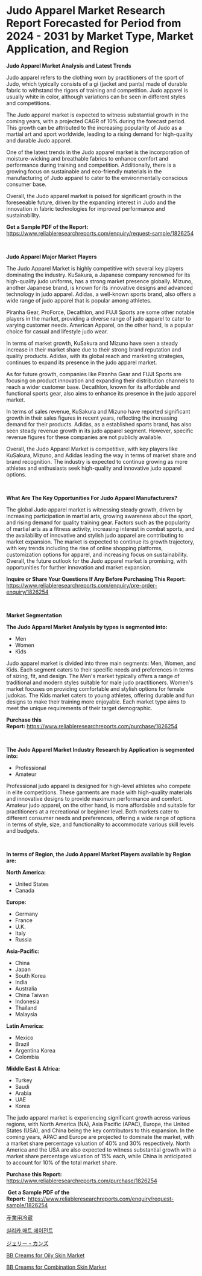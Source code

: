 <p><h1>Judo Apparel Market Research Report Forecasted for Period from 2024 -  2031 by Market Type, Market Application, and Region</h1></p><p><strong>Judo Apparel Market Analysis and Latest Trends</strong></p>
<p><p>Judo apparel refers to the clothing worn by practitioners of the sport of Judo, which typically consists of a gi (jacket and pants) made of durable fabric to withstand the rigors of training and competition. Judo apparel is usually white in color, although variations can be seen in different styles and competitions.</p><p>The Judo apparel market is expected to witness substantial growth in the coming years, with a projected CAGR of 10% during the forecast period. This growth can be attributed to the increasing popularity of Judo as a martial art and sport worldwide, leading to a rising demand for high-quality and durable Judo apparel.</p><p>One of the latest trends in the Judo apparel market is the incorporation of moisture-wicking and breathable fabrics to enhance comfort and performance during training and competition. Additionally, there is a growing focus on sustainable and eco-friendly materials in the manufacturing of Judo apparel to cater to the environmentally conscious consumer base.</p><p>Overall, the Judo apparel market is poised for significant growth in the foreseeable future, driven by the expanding interest in Judo and the innovation in fabric technologies for improved performance and sustainability.</p></p>
<p><strong>Get a Sample PDF of the Report:&nbsp;</strong> <a href="https://www.reliableresearchreports.com/enquiry/request-sample/1826254">https://www.reliableresearchreports.com/enquiry/request-sample/1826254</a></p>
<p>&nbsp;</p>
<p><strong>Judo Apparel Major Market Players</strong></p>
<p><p>The Judo Apparel Market is highly competitive with several key players dominating the industry. KuSakura, a Japanese company renowned for its high-quality judo uniforms, has a strong market presence globally. Mizuno, another Japanese brand, is known for its innovative designs and advanced technology in judo apparel. Adidas, a well-known sports brand, also offers a wide range of judo apparel that is popular among athletes.</p><p>Piranha Gear, ProForce, Decathlon, and FUJI Sports are some other notable players in the market, providing a diverse range of judo apparel to cater to varying customer needs. American Apparel, on the other hand, is a popular choice for casual and lifestyle judo wear.</p><p>In terms of market growth, KuSakura and Mizuno have seen a steady increase in their market share due to their strong brand reputation and quality products. Adidas, with its global reach and marketing strategies, continues to expand its presence in the judo apparel market.</p><p>As for future growth, companies like Piranha Gear and FUJI Sports are focusing on product innovation and expanding their distribution channels to reach a wider customer base. Decathlon, known for its affordable and functional sports gear, also aims to enhance its presence in the judo apparel market.</p><p>In terms of sales revenue, KuSakura and Mizuno have reported significant growth in their sales figures in recent years, reflecting the increasing demand for their products. Adidas, as a established sports brand, has also seen steady revenue growth in its judo apparel segment. However, specific revenue figures for these companies are not publicly available.</p><p>Overall, the Judo Apparel Market is competitive, with key players like KuSakura, Mizuno, and Adidas leading the way in terms of market share and brand recognition. The industry is expected to continue growing as more athletes and enthusiasts seek high-quality and innovative judo apparel options.</p></p>
<p>&nbsp;</p>
<p><strong>What Are The Key Opportunities For Judo Apparel Manufacturers?</strong></p>
<p><p>The global Judo apparel market is witnessing steady growth, driven by increasing participation in martial arts, growing awareness about the sport, and rising demand for quality training gear. Factors such as the popularity of martial arts as a fitness activity, increasing interest in combat sports, and the availability of innovative and stylish judo apparel are contributing to market expansion. The market is expected to continue its growth trajectory, with key trends including the rise of online shopping platforms, customization options for apparel, and increasing focus on sustainability. Overall, the future outlook for the Judo apparel market is promising, with opportunities for further innovation and market expansion.</p></p>
<p><strong>Inquire or Share Your Questions If Any Before Purchasing This Report:</strong> <a href="https://www.reliableresearchreports.com/enquiry/pre-order-enquiry/1826254">https://www.reliableresearchreports.com/enquiry/pre-order-enquiry/1826254</a></p>
<p>&nbsp;</p>
<p><strong>Market Segmentation</strong></p>
<p><strong>The Judo Apparel Market Analysis by types is segmented into:</strong></p>
<p><ul><li>Men</li><li>Women</li><li>Kids</li></ul></p>
<p><p>Judo apparel market is divided into three main segments: Men, Women, and Kids. Each segment caters to their specific needs and preferences in terms of sizing, fit, and design. The Men's market typically offers a range of traditional and modern styles suitable for male judo practitioners. Women's market focuses on providing comfortable and stylish options for female judokas. The Kids market caters to young athletes, offering durable and fun designs to make their training more enjoyable. Each market type aims to meet the unique requirements of their target demographic.</p></p>
<p><strong>Purchase this Report:&nbsp;</strong><a href="https://www.reliableresearchreports.com/purchase/1826254">https://www.reliableresearchreports.com/purchase/1826254</a></p>
<p>&nbsp;</p>
<p><strong>The Judo Apparel Market Industry Research by Application is segmented into:</strong></p>
<p><ul><li>Professional</li><li>Amateur</li></ul></p>
<p><p>Professional judo apparel is designed for high-level athletes who compete in elite competitions. These garments are made with high-quality materials and innovative designs to provide maximum performance and comfort. Amateur judo apparel, on the other hand, is more affordable and suitable for practitioners at a recreational or beginner level. Both markets cater to different consumer needs and preferences, offering a wide range of options in terms of style, size, and functionality to accommodate various skill levels and budgets.</p></p>
<p>&nbsp;</p>
<p><strong>In terms of Region, the Judo Apparel Market Players available by Region are:</strong></p>
<p>
    <p> <strong> North America: </strong>
        <ul>
            <li>United States</li>
            <li>Canada</li>
        </ul>
        </p> 
    <p> <strong> Europe: </strong>
        <ul>
            <li>Germany</li>
            <li>France</li>
            <li>U.K.</li>
            <li>Italy</li>
            <li>Russia</li>
        </ul>
        </p> 
    <p> <strong> Asia-Pacific: </strong>
        <ul>
            <li>China</li>
            <li>Japan</li>
            <li>South Korea</li>
            <li>India</li>
            <li>Australia</li>
            <li>China Taiwan</li>
            <li>Indonesia</li>
            <li>Thailand</li>
            <li>Malaysia</li>
        </ul>
        </p> 
    <p> <strong> Latin America: </strong>
        <ul>
            <li>Mexico</li>
            <li>Brazil</li>
            <li>Argentina Korea</li>
            <li>Colombia</li>
        </ul>
        </p> 
    <p> <strong> Middle East & Africa: </strong>
        <ul>
            <li>Turkey</li>
            <li>Saudi</li>
            <li>Arabia</li>
            <li>UAE</li>
            <li>Korea</li>
        </ul>
    </p>
    </p>
<p><p>The judo apparel market is experiencing significant growth across various regions, with North America (NA), Asia Pacific (APAC), Europe, the United States (USA), and China being the key contributors to this expansion. In the coming years, APAC and Europe are projected to dominate the market, with a market share percentage valuation of 40% and 30% respectively. North America and the USA are also expected to witness substantial growth with a market share percentage valuation of 15% each, while China is anticipated to account for 10% of the total market share.</p></p>
<p><strong>Purchase this Report: </strong><a href="https://www.reliableresearchreports.com/purchase/1826254">https://www.reliableresearchreports.com/purchase/1826254</a></p>
<p>&nbsp;<strong>Get a Sample PDF of the Report:&nbsp;&nbsp;</strong><a href="https://www.reliableresearchreports.com/enquiry/request-sample/1826254">https://www.reliableresearchreports.com/enquiry/request-sample/1826254</a></p>
<p><strong></strong></p>
<p><p><a href="https://github.com/adcxff01450218/Market-Research-Report-List-1/blob/main/33579884101.md">産業用冷蔵</a></p><p><a href="https://github.com/trmesnao7959541/Market-Research-Report-List-1/blob/main/86610823703.md">실리카 매트 에이전트</a></p><p><a href="https://github.com/xnljig2898992/Market-Research-Report-List-1/blob/main/73547984100.md">ジェリー・カンズ</a></p><p><a href="https://github.com/jhcraigie/Market-Research-Report-List-2/blob/main/bb-creams-for-oily-skin-market.md">BB Creams for Oily Skin Market</a></p><p><a href="https://github.com/sonuprakash1/Market-Research-Report-List-1/blob/main/bb-creams-for-combination-skin-market.md">BB Creams for Combination Skin Market</a></p></p>